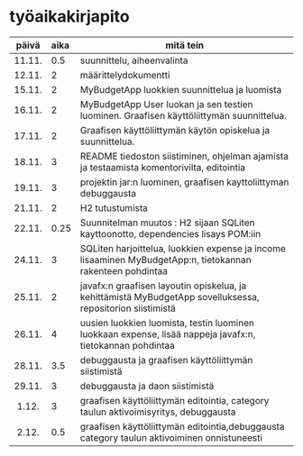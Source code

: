 
# työaikakirjapito

| päivä |aika  | mitä tein |
| :----:|:-----|---------|
| 11.11.|  0.5 | suunnittelu, aiheenvalinta |
| 12.11.|   2  | määrittelydokumentti |
| 15.11.|   2  | MyBudgetApp luokkien suunnittelua ja luomista |
| 16.11.|   2  | MyBudgetApp User luokan ja sen testien luominen. Graafisen käyttöliittymän suunnittelua.  |
| 17.11.|   2  | Graafisen käyttöliittymän käytön opiskelua ja suunnittelua.  |
| 18.11.|   3  | README tiedoston siistiminen, ohjelman ajamista ja testaamista komentorivilta, editointia  |
| 19.11.|   3  | projektin jar:n luominen, graafisen kayttoliittyman debuggausta  |
| 21.11.|   2  | H2 tutustumista  |
| 22.11.|   0.25  | Suunnitelman muutos : H2 sijaan SQLiten kayttoonotto, dependencies lisays POM:iin |
| 24.11.|   3  |SQLiten harjoittelua, luokkien expense ja income lisaaminen MyBudgetApp:n, tietokannan rakenteen pohdintaa |
| 25.11.|   2  |javafx:n graafisen layoutin opiskelua, ja kehittämistä MyBudgetApp sovelluksessa, repositorion siistimistä|
| 26.11.|   4  |uusien luokkien luomista, testin luominen luokkaan expense, lisää nappeja javafx:n, tietokannan pohdintaa|
| 28.11.|   3.5  |debuggausta ja graafisen käyttöliittymän siistimistä|
| 29.11.|   3  |debuggausta ja daon siistimistä|
| 1.12.|   3  |graafisen käyttöliittymän editointia, category taulun aktivoimisyritys, debuggausta|
| 2.12.|   0.5  |graafisen käyttöliittymän editointia,debuggausta category taulun aktivoiminen onnistuneesti|





